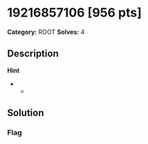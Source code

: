 # 19216857106 [956 pts]

**Category:** ROOT
**Solves:** 4

## Description
>

**Hint**
* -

## Solution

### Flag

